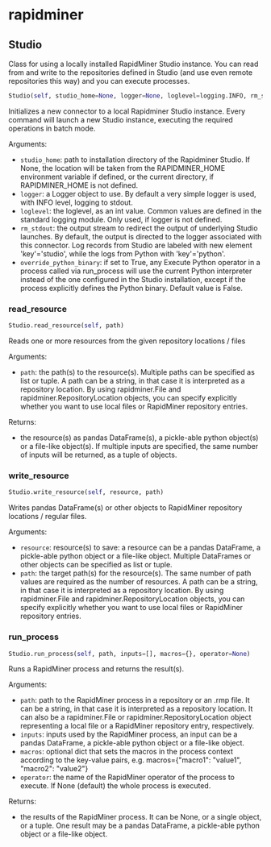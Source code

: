 # rapidminer

## Studio

Class for using a locally installed RapidMiner Studio instance. You can read from and write to the repositories defined in Studio (and use even remote repositories this way) and you can execute processes.


```python
Studio(self, studio_home=None, logger=None, loglevel=logging.INFO, rm_stdout=None, override_python_binary=False)
```

Initializes a new connector to a local Rapidminer Studio instance. Every command will launch a new Studio instance, executing the required operations in batch mode.

Arguments:
- `studio_home`: path to installation directory of the Rapidminer Studio. If None, the location will be taken from the RAPIDMINER_HOME environment variable if defined, or the current directory, if RAPIDMINER_HOME is not defined.
- `logger`: a Logger object to use. By default a very simple logger is used, with INFO level, logging to stdout.
- `loglevel`: the loglevel, as an int value. Common values are defined in the standard logging module. Only used, if logger is not defined.
- `rm_stdout`: the output stream to redirect the output of underlying Studio launches. By default, the output is directed to the logger associated with this connector. Log records from Studio are labeled with new element 'key'='studio', while the logs from Python with 'key'='python'.
- `override_python_binary`: if set to True, any Execute Python operator in a process called via run_process will use the current Python interpreter instead of the one configured in the Studio installation, except if the process explicitly defines the Python binary. Default value is False.

### read_resource
```python
Studio.read_resource(self, path)
```

Reads one or more resources from the given repository locations / files

Arguments:
- `path`: the path(s) to the resource(s). Multiple paths can be specified as list or tuple. A path can be a string, in that case it is interpreted as a repository location. By using rapidminer.File and rapidminer.RepositoryLocation objects, you can specify explicitly whether you want to use local files or RapidMiner repository entries.

Returns:
- the resource(s) as pandas DataFrame(s), a pickle-able python object(s) or a file-like object(s). If multiple inputs are specified, the same number of inputs will be returned, as a tuple of objects.

### write_resource
```python
Studio.write_resource(self, resource, path)
```

Writes pandas DataFrame(s) or other objects to RapidMiner repository locations / regular files.

Arguments:
- `resource`: resource(s) to save: a resource can be a pandas DataFrame, a pickle-able python object or a file-like object. Multiple DataFrames or other objects can be specified as list or tuple.
- `path`: the target path(s) for the resource(s). The same number of path values are required as the number of resources. A path can be a string, in that case it is interpreted as a repository location. By using rapidminer.File and rapidminer.RepositoryLocation objects, you can specify explicitly whether you want to use local files or RapidMiner repository entries.

### run_process
```python
Studio.run_process(self, path, inputs=[], macros={}, operator=None)
```

Runs a RapidMiner process and returns the result(s).

Arguments:
- `path`: path to the RapidMiner process in a repository or an .rmp file. It can be a string, in that case it is interpreted as a repository location. It can also be a rapidminer.File or rapidminer.RepositoryLocation object representing a local file or a RapidMiner repository entry, respectively.
- `inputs`: inputs used by the RapidMiner process, an input can be a pandas DataFrame, a pickle-able python object or a file-like object.
- `macros`: optional dict that sets the macros in the process context according to the key-value pairs, e.g. macros={"macro1": "value1", "macro2": "value2"}
- `operator`: the name of the RapidMiner operator of the process to execute. If None (default) the whole process is executed.

Returns:
- the results of the RapidMiner process. It can be None, or a single object, or a tuple. One result may be a pandas DataFrame, a pickle-able python object or a file-like object.
